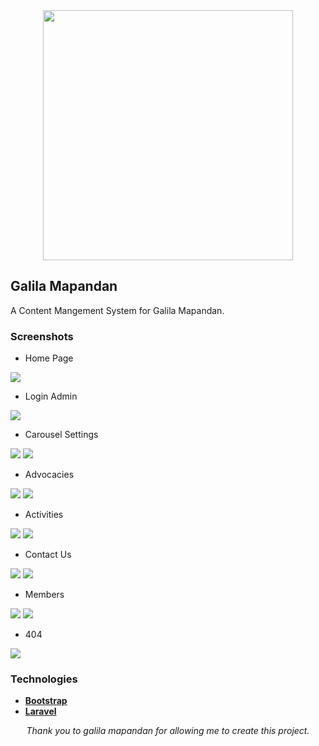 <div align="center">
        <img src="public/assets/login_logo.png" width="400">
</div>

## Galila Mapandan

A Content Mangement System for Galila Mapandan.

### Screenshots

- Home Page

<img src="public/img/screenshots/whole.jpeg">

- Login Admin

<img src="public/img/screenshots/login_admin.png">

- Carousel Settings

<img src="public/img/screenshots/carousel.png">
<img src="public/img/screenshots/carousel_settings.png">

- Advocacies

<img src="public/img/screenshots/advocacies.png">
<img src="public/img/screenshots/add_edit_advocacy.png">

- Activities

<img src="public/img/screenshots/activities.png">
<img src="public/img/screenshots/add_event.png">

- Contact Us

<img src="public/img/screenshots/contactus.png">
<img src="public/img/screenshots/add_social.png">

- Members

<img src="public/img/screenshots/edit_members.png">
<img src="public/img/screenshots/new_member.png">

- 404

<img src="public/img/screenshots/404.png">


### Technologies

- **[Bootstrap](https://getbootstrap.com/)**
- **[Laravel](https://laravel.com/)**


<div align="center">
    <i>
    Thank you to galila mapandan for allowing me to create this project.
    </i>
</div>

